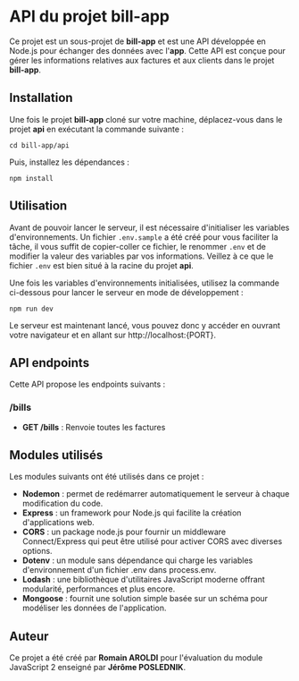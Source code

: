 # API du projet bill-app

Ce projet est un sous-projet de **bill-app** et est une API développée en Node.js pour échanger des données avec l'**app**. 
Cette API est conçue pour gérer les informations relatives aux factures et aux clients dans le projet **bill-app**.

## Installation

Une fois le projet **bill-app** cloné sur votre machine, déplacez-vous dans le projet **api** en exécutant la commande suivante :

`cd bill-app/api`

Puis, installez les dépendances :

`npm install`

## Utilisation

Avant de pouvoir lancer le serveur, il est nécessaire d'initialiser les
variables d'environnements. Un fichier `.env.sample` a été créé pour vous faciliter la tâche, 
il vous suffit de copier-coller ce fichier, le renommer `.env` et de modifier la valeur des
variables par vos informations. Veillez à ce que le fichier `.env` est bien situé à la racine du projet **api**.

Une fois les variables d'environnements initialisées, utilisez la commande ci-dessous pour lancer le serveur en mode de développement :

`npm run dev`

Le serveur est maintenant lancé, vous pouvez donc y accéder en ouvrant votre navigateur et en allant sur http://localhost:{PORT}.

## API endpoints

Cette API propose les endpoints suivants :

### /bills

* **GET /bills** : Renvoie toutes les factures

## Modules utilisés

Les modules suivants ont été utilisés dans ce projet :

* **Nodemon** : permet de redémarrer automatiquement le serveur à chaque modification du code.
* **Express** : un framework pour Node.js qui facilite la création d'applications web.
* **CORS** : un package node.js pour fournir un middleware Connect/Express qui peut être utilisé pour activer CORS avec diverses options.
* **Dotenv** : un module sans dépendance qui charge les variables d'environnement d'un fichier .env dans process.env.
* **Lodash** : une bibliothèque d'utilitaires JavaScript moderne offrant modularité, performances et plus encore.
* **Mongoose** : fournit une solution simple basée sur un schéma pour modéliser les données de l'application.

## Auteur

Ce projet a été créé par **Romain AROLDI** pour l'évaluation du module JavaScript 2 enseigné par **Jérôme POSLEDNIK**.